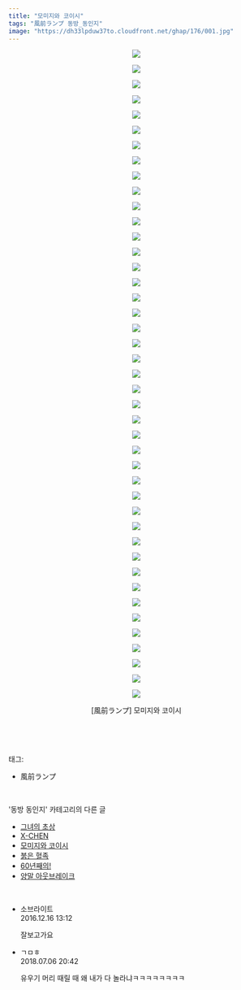 ```yaml
---
title: "모미지와 코이시"
tags: "風前ランプ 동방_동인지"
image: "https://dh33lpduw37to.cloudfront.net/ghap/176/001.jpg"
---
```

<div class="article">
<p style="text-align: center; clear: none; float: none;"><img src="{{ site.imgserver2 }}/ghap/176/001.jpg"/></p>
<p style="text-align: center; clear: none; float: none;"><img src="{{ site.imgserver2 }}/ghap/176/002.jpg"/></p>
<p style="text-align: center; clear: none; float: none;"><img src="{{ site.imgserver2 }}/ghap/176/003.jpg"/></p>
<p style="text-align: center; clear: none; float: none;"><img src="{{ site.imgserver2 }}/ghap/176/004.jpg"/></p>
<p style="text-align: center; clear: none; float: none;"><img src="{{ site.imgserver2 }}/ghap/176/005.jpg"/></p>
<p style="text-align: center; clear: none; float: none;"><img src="{{ site.imgserver2 }}/ghap/176/006.jpg"/></p>
<p style="text-align: center; clear: none; float: none;"><img src="{{ site.imgserver2 }}/ghap/176/007.jpg"/></p>
<p style="text-align: center; clear: none; float: none;"><img src="{{ site.imgserver2 }}/ghap/176/008.jpg"/></p>
<p style="text-align: center; clear: none; float: none;"><img src="{{ site.imgserver2 }}/ghap/176/009.jpg"/></p>
<p style="text-align: center; clear: none; float: none;"><img src="{{ site.imgserver2 }}/ghap/176/010.jpg"/></p>
<p style="text-align: center; clear: none; float: none;"><img src="{{ site.imgserver2 }}/ghap/176/011.jpg"/></p>
<p style="text-align: center; clear: none; float: none;"><img src="{{ site.imgserver2 }}/ghap/176/012.jpg"/></p>
<p style="text-align: center; clear: none; float: none;"><img src="{{ site.imgserver2 }}/ghap/176/013.jpg"/></p>
<p style="text-align: center; clear: none; float: none;"><img src="{{ site.imgserver2 }}/ghap/176/014.jpg"/></p>
<p style="text-align: center; clear: none; float: none;"><img src="{{ site.imgserver2 }}/ghap/176/015.jpg"/></p>
<p style="text-align: center; clear: none; float: none;"><img src="{{ site.imgserver2 }}/ghap/176/016.jpg"/></p>
<p style="text-align: center; clear: none; float: none;"><img src="{{ site.imgserver2 }}/ghap/176/017.jpg"/></p>
<p style="text-align: center; clear: none; float: none;"><img src="{{ site.imgserver2 }}/ghap/176/018.jpg"/></p>
<p style="text-align: center; clear: none; float: none;"><img src="{{ site.imgserver2 }}/ghap/176/019.jpg"/></p>
<p style="text-align: center; clear: none; float: none;"><img src="{{ site.imgserver2 }}/ghap/176/020.jpg"/></p>
<p style="text-align: center; clear: none; float: none;"><img src="{{ site.imgserver2 }}/ghap/176/021.jpg"/></p>
<p style="text-align: center; clear: none; float: none;"><img src="{{ site.imgserver2 }}/ghap/176/022.jpg"/></p>
<p style="text-align: center; clear: none; float: none;"><img src="{{ site.imgserver2 }}/ghap/176/023.jpg"/></p>
<p style="text-align: center; clear: none; float: none;"><img src="{{ site.imgserver2 }}/ghap/176/024.jpg"/></p>
<p style="text-align: center; clear: none; float: none;"><img src="{{ site.imgserver2 }}/ghap/176/025.jpg"/></p>
<p style="text-align: center; clear: none; float: none;"><img src="{{ site.imgserver2 }}/ghap/176/026.jpg"/></p>
<p style="text-align: center; clear: none; float: none;"><img src="{{ site.imgserver2 }}/ghap/176/027.jpg"/></p>
<p style="text-align: center; clear: none; float: none;"><img src="{{ site.imgserver2 }}/ghap/176/028.jpg"/></p>
<p style="text-align: center; clear: none; float: none;"><img src="{{ site.imgserver2 }}/ghap/176/029.jpg"/></p>
<p style="text-align: center; clear: none; float: none;"><img src="{{ site.imgserver2 }}/ghap/176/030.jpg"/></p>
<p style="text-align: center; clear: none; float: none;"><img src="{{ site.imgserver2 }}/ghap/176/031.jpg"/></p>
<p style="text-align: center; clear: none; float: none;"><img src="{{ site.imgserver2 }}/ghap/176/032.jpg"/></p>
<p style="text-align: center; clear: none; float: none;"><img src="{{ site.imgserver2 }}/ghap/176/033.jpg"/></p>
<p style="text-align: center; clear: none; float: none;"><img src="{{ site.imgserver2 }}/ghap/176/034.jpg"/></p>
<p style="text-align: center; clear: none; float: none;"><img src="{{ site.imgserver2 }}/ghap/176/035.jpg"/></p>
<p style="text-align: center; clear: none; float: none;"><img src="{{ site.imgserver2 }}/ghap/176/036.jpg"/></p>
<p style="text-align: center; clear: none; float: none;"><img src="{{ site.imgserver2 }}/ghap/176/037.jpg"/></p>
<p style="text-align: center; clear: none; float: none;"><img src="{{ site.imgserver2 }}/ghap/176/038.jpg"/></p>
<p style="text-align: center; clear: none; float: none;"><img src="{{ site.imgserver2 }}/ghap/176/039.jpg"/></p>
<p style="text-align: center; clear: none; float: none;"><img src="{{ site.imgserver2 }}/ghap/176/040.jpg"/></p>
<p style="text-align: center; clear: none; float: none;"><img src="{{ site.imgserver2 }}/ghap/176/041.jpg"/></p>
<p style="text-align: center; clear: none; float: none;"><img src="{{ site.imgserver2 }}/ghap/176/042.jpg"/></p>
<p style="text-align: center; clear: none; float: none;"><img src="{{ site.imgserver2 }}/ghap/176/043.jpg"/></p>
<p style="text-align: center; clear: none; float: none;">[風前ランプ] 모미지와 코이시</p>
<p><br/></p>
</div><br/>
<div class="tagTrail">
<p>태그: </p>
<ul>
<li>風前ランプ</li>
</ul>
</div><br/>
<div class="another">
<p>'동방 동인지' 카테고리의 다른 글</p>
<ul>
<li><a href="/ghap_178">그녀의 초상</a></li>
<li><a href="/ghap_177">X-CHEN</a></li>
<li><a href="/ghap_176">모미지와 코이시</a></li>
<li><a href="/ghap_175">붉은 혈족</a></li>
<li><a href="/ghap_174">60년째의!</a></li>
<li><a href="/ghap_173">양말 아웃브레이크</a></li>
</ul>
</div><br/>
<div class="cb_module cb_fluid">
<div class="cb_wrt cb_profile">
<div class="comment">
<ul>
<li class="cb_thumb_off" id="comment14871043">
<div class="cb_comment_area">
<div class="cb_info_area">
<div class="cb_section">
<span class="cb_nick_name">소브라이트</span>
</div>
<div class="cb_section">
<span class="cb_date">2016.12.16 13:12 </span>
</div>
</div>
<div class="cb_dsc_comment">
<p class="cb_dsc">
											잘보고가요
										</p>
</div>
</div></li>
<li class="cb_thumb_off" id="comment15281646">
<div class="cb_comment_area">
<div class="cb_info_area">
<div class="cb_section">
<span class="cb_nick_name">ㄱㅁㅎ</span>
</div>
<div class="cb_section">
<span class="cb_date">2018.07.06 20:42 </span>
</div>
</div>
<div class="cb_dsc_comment">
<p class="cb_dsc">
											유우기 머리 때릴 때 왜 내가 다 놀라냐ㅋㅋㅋㅋㅋㅋㅋㅋ
										</p>
</div>
</div></li>
</ul>
</div>
</div><!-- commentList close -->
</div><br/>
